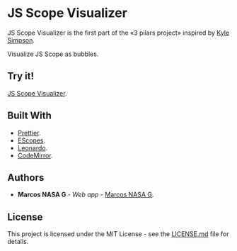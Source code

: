# JS Scope Visualizer
JS Scope Visualizer is the first part of the «3 pilars project» inspired by [Kyle Simpson](https://github.com/getify).

Visualize JS Scope as bubbles.

## Try it!
[JS Scope Visualizer](https://js-scope-visualizer.firebaseapp.com/).

## Built With

 - [Prettier](https://prettier.io/).
 - [EScopes](https://github.com/estools/escope).
 - [Leonardo](https://github.com/adobe/leonardo).
 - [CodeMirror](https://codemirror.net/).

## Authors
-   **Marcos NASA G**  -  _Web app_  -  [Marcos NASA G](https://github.com/MarcosNASA).

## License
This project is licensed under the MIT License - see the [LICENSE.md](https://github.com/MarcosNASA/js-scope-visualizer/blob/master/LICENSE.MD) file for details.